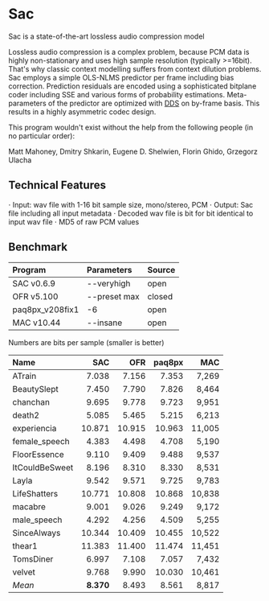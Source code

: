 # Sac
Sac is a state-of-the-art lossless audio compression model

Lossless audio compression is a complex problem, because PCM data is highly non-stationary and uses high sample resolution (typically >=16bit). That's why classic context modelling suffers from context dilution problems. Sac employs a simple OLS-NLMS predictor per frame including bias correction. Prediction residuals are encoded using a sophisticated bitplane coder including SSE and various forms of probability estimations. Meta-parameters of the predictor are optimized with [DDS](https://agupubs.onlinelibrary.wiley.com/doi/10.1029/2005WR004723) on by-frame basis. This results in a highly asymmetric codec design. 

This program wouldn't exist without the help from the following people (in no particular order):

Matt Mahoney, Dmitry Shkarin, Eugene D. Shelwien, Florin Ghido, Grzegorz Ulacha

## Technical Features
⋅ Input: wav file with 1-16 bit sample size, mono/stereo, PCM
⋅ Output: Sac file including all input metadata
⋅ Decoded wav file is bit for bit identical to input wav file
⋅ MD5 of raw PCM values
 
## Benchmark
|Program|Parameters|Source|
|:-|:-|:-|
|SAC v0.6.9|--veryhigh|open|
|OFR v5.100|--preset max|closed|
|paq8px_v208fix1|-6|open|
|MAC v10.44|--insane|open|

Numbers are bits per sample (smaller is better)

| Name  | SAC | OFR | paq8px | MAC |
|:---|---:|---:|---:|---:|
|ATrain|7.038|7.156|7.353|7,269|
|BeautySlept|7.450|7.790|7.826|8,464|
|chanchan|9.695|9.778|9.723|9,951|
|death2|5.085|5.465|5.215|6,213|
|experiencia|10.871|10.915|10.963|11,005|
|female_speech|4.383|4.498|4.708|5,190|
|FloorEssence|9.110|9.409|9.488|9,537|
|ItCouldBeSweet|8.196|8.310|8.330|8,531|
|Layla|9.542|9.571|9.725|9,783|
|LifeShatters|10.771|10.808|10.868|10,838|
|macabre|9.001|9.026|9.249|9,172|
|male_speech|4.292|4.256|4.509|5,255|
|SinceAlways|10.344|10.409|10.455|10,522|
|thear1|11.383|11.400|11.474|11,451|
|TomsDiner|6.997|7.108|7.057|7,432|
|velvet|9.768|9.990|10.030|10,461|
|*Mean*|**8.370**|8.493|8.561|8,817|

